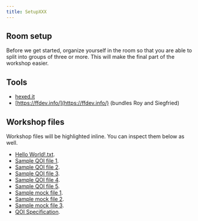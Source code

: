 ```yaml
---
title: SetupXXX
---
```


## Room setup

Before we get started, organize yourself in the room so that you are able
to split into groups of three or more. This will make the final part of
the workshop easier.

## Tools

* [hexed.it](https://hexed.it/)
* [https://ffdev.info/](https://ffdev.info/) (bundles Roy and Siegfried)

## Workshop files

<!-- NB: place any data you want learners to use in `episodes/files` and then
     use a relative link ( [data zip file](data/lesson-data.zip) ) to provide
     a link to it, replacing the example.com link.
-->

Workshop files will be highlighted inline. You can inspect them below as well.

* [Hello World!.txt](./files/Hello%20World!.txt).
* [Sample QOI file 1](./files/edgecase.qoi).
* [Sample QOI file 2](./files/kodim10.qoi).
* [Sample QOI file 3](./files/kodim23.qoi).
* [Sample QOI file 4](./files/qoi_logo.qoi).
* [Sample QOI file 5](./files/testcard.qoi).
* [Sample mock file 1](./files/ffid-exercise-1.file).
* [Sample mock file 2](./files/ffid-exercise-2.file).
* [Sample mock file 3](./files/ffid-exercise-3.file).
* [QOI Specification](./files/qoi-specification.pdf).
